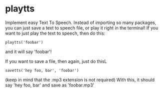 # playtts
Implement easy Text To Speech.
Instead of importing so many packages, you can just save a text to speech file, or play it right in the terminal!
If you want to just play the text to speech, then do this:

    playtts('foobar')
and it will say 'foobar'!

If you want to save a file, then again, just do thisL

    savetts('hey foo, bar', 'foobar')
(keep in mind that the .mp3 extension is not required)
With this, it should say 'hey foo, bar' and save as 'foobar.mp3'
